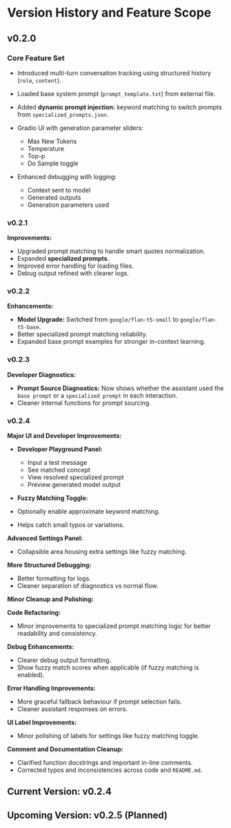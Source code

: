 # Version History and Feature Scope

## v0.2.0

### Core Feature Set

- Introduced multi-turn conversation tracking using structured history (`role`, `content`).
- Loaded base system prompt (`prompt_template.txt`) from external file.

- Added **dynamic prompt injection:** keyword matching to switch prompts from `specialized_prompts.json`.

- Gradio UI with generation parameter sliders:

  - Max New Tokens
  - Temperature
  - Top-p
  - Do Sample toggle

- Enhanced debugging with logging:

  - Context sent to model
  - Generated outputs
  - Generation parameters used

### v0.2.1

**Improvements:**

- Upgraded prompt matching to handle smart quotes normalization.
- Expanded **specialized prompts**.
- Improved error handling for loading files.
- Debug output refined with clearer logs.

### v0.2.2

**Enhancements:**

- **Model Upgrade:** Switched from `google/flan-t5-small` to `google/flan-t5-base`.
- Better specialized prompt matching reliability.
- Expanded base prompt examples for stronger in-context learning.

### v0.2.3

**Developer Diagnostics:**

- **Prompt Source Diagnostics:** Now shows whether the assistant used the `base prompt` or a `specialized prompt` in each interaction.
- Cleaner internal functions for prompt sourcing.

### v0.2.4

**Major UI and Developer Improvements:**

- **Developer Playground Panel:**

  - Input a test message
  - See matched concept
  - View resolved specialized prompt
  - Preview generated model output

- **Fuzzy Matching Toggle:**

- Optionally enable approximate keyword matching.
- Helps catch small typos or variations.

**Advanced Settings Panel:**

- Collapsible area housing extra settings like fuzzy matching.

**More Structured Debugging:**

- Better formatting for logs.
- Cleaner separation of diagnostics vs normal flow.

**Minor Cleanup and Polishing:**

**Code Refactoring:**

- Minor improvements to specialized prompt matching logic for better readability and consistency.

**Debug Enhancements:**

- Clearer debug output formatting.
- Show fuzzy match scores when applicable (if fuzzy matching is enabled).

**Error Handling Improvements:**

- More graceful fallback behaviour if prompt selection fails.
- Cleaner assistant responses on errors.

**UI Label Improvements:**

- Minor polishing of labels for settings like fuzzy matching toggle.

**Comment and Documentation Cleanup:**

- Clarified function docstrings and important in-line comments.
- Corrected typos and inconsistencies across code and `README.md`.

## Current Version: v0.2.4

## Upcoming Version: v0.2.5 (Planned)
